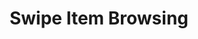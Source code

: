 ---
  id: "1787"
  fieldLayoutId: "89"
  uid: "5627db4b-e6db-4e6a-b144-4ba8add19b03"
  enabled: "1"
  archived: "0"
  dateCreated: "2018-03-29 20:16:15"
  dateUpdated: "2019-01-28 02:47:23"
  siteSettingsId: "1787"
  slug: "swipe-to-view-multiple-items"
  siteId: "1"
  uri: "patterns/ios/entry/swipe-to-view-multiple-items"
  enabledForSite: "1"
  sectionId: "2"
  typeId: "2"
  authorId: "1"
  postDate: "2018-03-30 03:35:00"
  expiryDate: null
  contentId: "1787"
  title: "Swipe Item Browsing"
  field_allColorsComputed: null
  field_allColorsComputedIllustration: null
  field_allColorsComputedThumbnail: null
  field_appDescription: null
  field_appDescriptionSentiment: null
  field_audio: "0"
  field_authorFaq: null
  field_bgThumbPosition: "center center"
  field_body: null
  field_captureSize: null
  field_categoriesRaw: "discoverability,visibility,"
  field_categoryInPlainText: null
  field_coldThumbTransform: null
  field_colorPalette: null
  field_contributorName: "ben alderoty"
  field_contributorUrl: "https://medium.com/@balderoty"
  field_coverColor: null
  field_dominantColor: null
  field_externalContributor: "1"
  field_fetchWebsiteData: null
  field_fullName: null
  field_gfycatSource: "MemorableWelllitLamprey"
  field_gif: "1"
  field_gumletUrl: null
  field_gumletUrlNoPreParse: null
  field_howHelps: "<p>Discoverability and Visibility.</p><p>The paging dots below the photo, specifically how the right-most one grows when the user swipes for the first time delights the user into further exploring the post. </p><p>Once you swipe one time, you almost feel like you've begun a task that is not complete until you get to the last photo in the post. </p><p>By doing this Instagram allows the user to realize that there is more content to discover.</p>"
  field_howWorks: "<p>When viewing an Instagram post with multiple photos the user sees a label in the top right corner of the photo displaying '1/{Total Number of Photos}'. </p><p>Users can start swiping left to show the subsequent items in the post. To get back to the first photo they can swipe back towards the right.</p><p>These paging dots change their focus as the user swipes. (the whole paging dot row shift as they user swipes indicating that there's more content to discovered).<br /></p>"
  field_iconColors: null
  field_iconComputedColors: null
  field_illustrationSource: null
  field_imagePathRaw: ""
  field_imageTextOcr: null
  field_depthArticleBody: null
  field_lpSentimentScore: null
  field_lpUrl: null
  field_mediaEmbed: null
  field_mobileId: null
  field_mobileShotSrc: null
  field_newsObject: null
  field_pageFetchJsonString: null
  field_patternSrc: "Instagram"
  field_platformRaw: "iOS"
  field_qualityDescription: null
  field_rawResponse: null
  field_readingDuration: null
  field_readingDurationSeconds: null
  field_readingEaseLevel: null
  field_readingEaseScore: null
  field_references: null
  field_screenshotColors: null
  field_screenshotComputedColors: null
  field_sourceFromArchive: null
  field_strategyDescription: null
  field_thumbColors: null
  field_thumbVideoUrl: null
  field_webDescription: null
  field_webTitle: null
  field_what: "<p>This is an interaction solution found in the Instagram mobile apps that helps users to discover that a post contain multiple photos.</p>"
  root: null
  lft: null
  rgt: null
  level: null
  structureId: null
  layout: layouts/post.njk
---